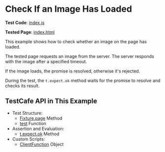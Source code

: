 # Check If an Image Has Loaded

**Test Code**: [index.js](index.js)

**Tested Page**: [index.html](index.html)

This example shows how to check whether an image on the page has loaded.

The tested page requests an image from the server. The server responds with the image after a specified timeout.

If the image loads, the promise is resolved, otherwise it's rejected.

During the test, the `t.expect.ok` method waits for the promise to resolve and checks its result.

## TestCafe API in This Example

* Test Structure:
  * [Fixture.page](https://devexpress.github.io/testcafe/documentation/reference/test-api/fixture/page.html) Method
  * [test](https://devexpress.github.io/testcafe/documentation/reference/test-api/global/test.html) Function
* Assertion and Evaluation:
  * [t.expect.ok](https://devexpress.github.io/testcafe/documentation/reference/test-api/testcontroller/expect/ok.html) Method
* Custom Scripts:
  * [ClientFunction](https://devexpress.github.io/testcafe/documentation/reference/test-api/clientfunction/) Object
